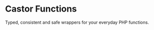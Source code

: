 Castor Functions
================

Typed, consistent and safe wrappers for your everyday PHP functions.